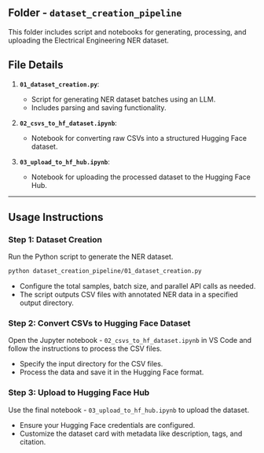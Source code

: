 ## Folder - `dataset_creation_pipeline`

This folder includes script and notebooks for generating, processing, and uploading the Electrical Engineering NER dataset.

## **File Details**

1. **`01_dataset_creation.py`**:

   - Script for generating NER dataset batches using an LLM.
   - Includes parsing and saving functionality.

2. **`02_csvs_to_hf_dataset.ipynb`**:

   - Notebook for converting raw CSVs into a structured Hugging Face dataset.

3. **`03_upload_to_hf_hub.ipynb`**:

   - Notebook for uploading the processed dataset to the Hugging Face Hub.

---  

## **Usage Instructions**

### **Step 1: Dataset Creation**

Run the Python script to generate the NER dataset.

```bash
python dataset_creation_pipeline/01_dataset_creation.py
```

- Configure the total samples, batch size, and parallel API calls as needed.
- The script outputs CSV files with annotated NER data in a specified output directory.

### **Step 2: Convert CSVs to Hugging Face Dataset**

Open the Jupyter notebook - `02_csvs_to_hf_dataset.ipynb` in VS Code and follow the instructions to process the CSV files.

- Specify the input directory for the CSV files.
- Process the data and save it in the Hugging Face format.

### **Step 3: Upload to Hugging Face Hub**

Use the final notebook - `03_upload_to_hf_hub.ipynb` to upload the dataset.

- Ensure your Hugging Face credentials are configured.
- Customize the dataset card with metadata like description, tags, and citation.


